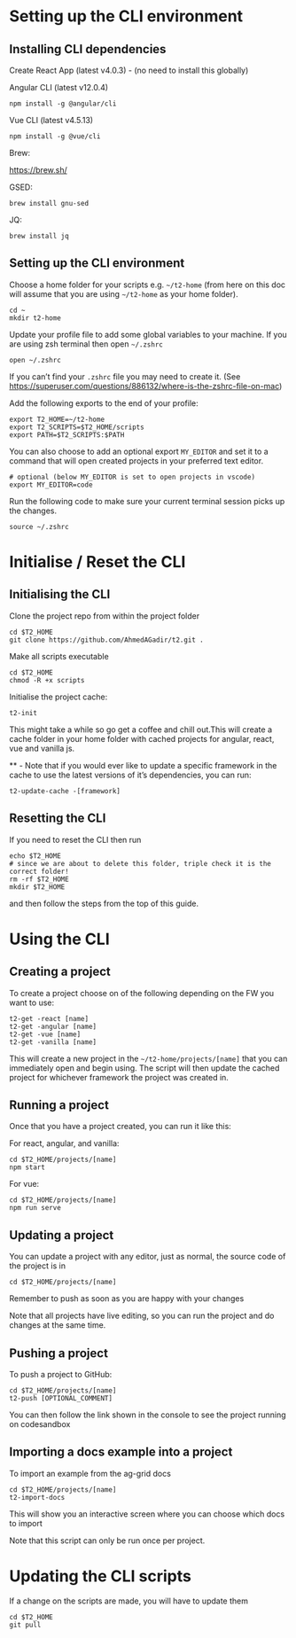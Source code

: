 # Setting up the CLI environment 

## Installing CLI dependencies

Create React App (latest  v4.0.3) - (no need to install this globally) 

Angular CLI (latest v12.0.4)
```
npm install -g @angular/cli
```
Vue CLI (latest v4.5.13)
```
npm install -g @vue/cli
```
Brew:

https://brew.sh/ 

GSED:
```
brew install gnu-sed
```
JQ:
```
brew install jq
```

## Setting up the CLI environment

Choose a home folder for your scripts e.g. `~/t2-home` (from here on this doc will assume that you are using `~/t2-home` as your home folder).
```
cd ~
mkdir t2-home
```
Update your profile file to add some global variables to your machine. If you are using zsh terminal then open `~/.zshrc`
```
open ~/.zshrc
```
If you can’t find your `.zshrc` file you may need to create it. (See https://superuser.com/questions/886132/where-is-the-zshrc-file-on-mac)

Add the following exports to the end of your profile:
```
export T2_HOME=~/t2-home
export T2_SCRIPTS=$T2_HOME/scripts 
export PATH=$T2_SCRIPTS:$PATH
```
You can also choose to add an optional export `MY_EDITOR` and set it to a command that will open created projects in your preferred text editor.
```
# optional (below MY_EDITOR is set to open projects in vscode)
export MY_EDITOR=code
```
Run the following code to make sure your current terminal session picks up the changes.
```
source ~/.zshrc 
```
# Initialise / Reset the CLI

## Initialising the CLI

Clone the project repo from within the project folder
```
cd $T2_HOME
git clone https://github.com/AhmedAGadir/t2.git .
```
Make all scripts executable
```
cd $T2_HOME
chmod -R +x scripts
```
Initialise the project cache:
```
t2-init
```
This might take a while so go get a coffee and chill out.This will create a cache folder in your home folder with cached projects for angular, react, vue and vanilla js.

** - Note that if you would ever like to update a specific framework in the cache to use the latest versions of it’s dependencies, you can run:
```
t2-update-cache -[framework]
```

## Resetting the CLI

If you need to reset the CLI then run
```
echo $T2_HOME
# since we are about to delete this folder, triple check it is the correct folder!
rm -rf $T2_HOME
mkdir $T2_HOME
```
and then follow the steps from the top of this guide.

# Using the CLI

## Creating a project
To create a project choose on of the following depending on the FW you want to use:

```
t2-get -react [name]
t2-get -angular [name]
t2-get -vue [name]
t2-get -vanilla [name]
```
This will create a new project in the `~/t2-home/projects/[name]` that you can immediately open and begin using. The script will then update the cached project for whichever framework the project was created in.

## Running a project
Once that you have a project created, you can run it like this:

For react, angular, and vanilla:
```
cd $T2_HOME/projects/[name]
npm start
```
For vue:
```
cd $T2_HOME/projects/[name]
npm run serve
```

## Updating a project

You can update a project with any editor, just as normal, the source code of the project is in 
```
cd $T2_HOME/projects/[name]
```
Remember to push as soon as you are happy with your changes

Note that all projects have live editing, so you can run the project and do changes at the same time.

## Pushing a project

To push a project to GitHub:

```
cd $T2_HOME/projects/[name]
t2-push [OPTIONAL_COMMENT]
```

You can then follow the link shown in the console to see the project running on codesandbox

## Importing a docs example into a project

To import an example from the ag-grid docs

```
cd $T2_HOME/projects/[name]
t2-import-docs
```
This will show you an interactive screen where you can choose which docs to import

Note that this script can only be run once per project.

# Updating the CLI scripts

If a change on the scripts are made, you will have to update them
```
cd $T2_HOME
git pull
```